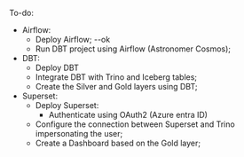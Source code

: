 To-do:

* Airflow:
    * Deploy Airflow; --ok
    * Run DBT project using Airflow (Astronomer Cosmos);
* DBT:
    * Deploy DBT
    * Integrate DBT with Trino and Iceberg tables;
    * Create the Silver and Gold layers using DBT;
* Superset:
    * Deploy Superset:
        * Authenticate using OAuth2 (Azure entra ID)
    * Configure the connection between Superset and Trino impersonating the user;
    * Create a Dashboard based on the Gold layer;